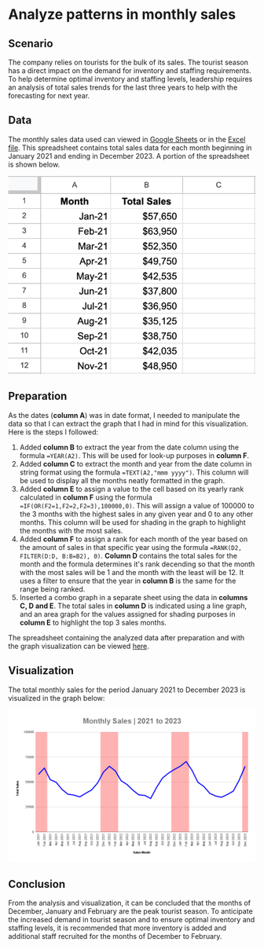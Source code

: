 # Analyze patterns in monthly sales

## Scenario

The company relies on tourists for the bulk of its sales. The tourist season has a direct impact on the demand for inventory and staffing requirements. To help determine optimal inventory and staffing levels, leadership requires an analysis of total sales trends for the last three years to help with the forecasting for next year.

## Data

The monthly sales data used can viewed in [Google Sheets](https://docs.google.com/spreadsheets/d/1xn5e9ptvVKL5NGlIy3N3bq29_sR79FaOGm7MZrMPRTg/template/preview#gid=0) or in the [Excel file](/1-Foundations-Data-Data-Everywhere/Exercises/1-data-monthly-sales.xlsx). This spreadsheet contains total sales data for each month beginning in January 2021 and ending in December 2023. A portion of the spreadsheet is shown below.

![Monthly Sales Data](/1-Foundations-Data-Data-Everywhere/Exercises/1-data-monthly-sales.png 'Monthly Sales Data')

## Preparation

As the dates (**column A**) was in date format, I needed to manipulate the data so that I can extract the graph that I had in mind for this visualization. Here is the steps I followed:

1. Added **column B** to extract the year from the date column using the formula `=YEAR(A2)`. This will be used for look-up purposes in **column F**.
2. Added **column C** to extract the month and year from the date column in string format using the formula `=TEXT(A2,"mmm yyyy")`. This column will be used to display all the months neatly formatted in the graph.
3. Added **column E** to assign a value to the cell based on its yearly rank calculated in **column F** using the formula `=IF(OR(F2=1,F2=2,F2=3),100000,0)`. This will assign a value of 100000 to the 3 months with the highest sales in any given year and 0 to any other months. This column will be used for shading in the graph to highlight the months with the most sales.
4. Added **column F** to assign a rank for each month of the year based on the amount of sales in that specific year using the formula `=RANK(D2, FILTER(D:D, B:B=B2), 0)`. **Column D** contains the total sales for the month and the formula determines it's rank decending so that the month with the most sales will be 1 and the month with the least will be 12. It uses a filter to ensure that the year in **column B** is the same for the range being ranked.
5. Inserted a combo graph in a separate sheet using the data in **columns C, D and E**. The total sales in **column D** is indicated using a line graph, and an area graph for the values assigned for shading purposes in **column E** to highlight the top 3 sales months.

The spreadsheet containing the analyzed data after preparation and with the graph visualization can be viewed [here](/1-Foundations-Data-Data-Everywhere/Exercises/1-analysis-monthly-sales.xlsx).

## Visualization

The total monthly sales for the period January 2021 to December 2023 is visualized in the graph below:

![Monthly Sales Graph](/1-Foundations-Data-Data-Everywhere/Exercises/1-analysis-monthly-sales.png 'Monthly Sales Graph')

## Conclusion

From the analysis and visualization, it can be concluded that the months of December, January and February are the peak tourist season. To anticipate the increased demand in tourist season and to ensure optimal inventory and staffing levels, it is recommended that more inventory is added and additional staff recruited for the months of December to February.
